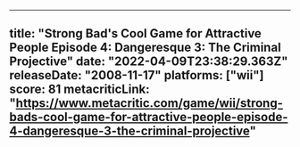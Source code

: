 
---
title: "Strong Bad's Cool Game for Attractive People Episode 4: Dangeresque 3: The Criminal Projective"
date: "2022-04-09T23:38:29.363Z"
releaseDate: "2008-11-17"
platforms: ["wii"]
score: 81
metacriticLink: "https://www.metacritic.com/game/wii/strong-bads-cool-game-for-attractive-people-episode-4-dangeresque-3-the-criminal-projective"
---
